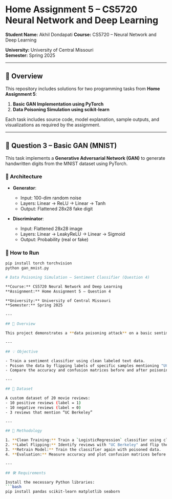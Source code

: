 
# Home Assignment 5 – CS5720 Neural Network and Deep Learning

**Student Name:** Akhil Dondapati
**Course:** CS5720 – Neural Network and Deep Learning  

**University:** University of Central Missouri  
**Semester:** Spring 2025  

---

## 📘 Overview

This repository includes solutions for two programming tasks from **Home Assignment 5**:

1. **Basic GAN Implementation using PyTorch**  
2. **Data Poisoning Simulation using scikit-learn**

Each task includes source code, model explanation, sample outputs, and visualizations as required by the assignment.

---

## 🧪 Question 3 – Basic GAN (MNIST)

This task implements a **Generative Adversarial Network (GAN)** to generate handwritten digits from the MNIST dataset using PyTorch.

### 🧠 Architecture

- **Generator**:
  - Input: 100-dim random noise
  - Layers: Linear → ReLU → Linear → Tanh
  - Output: Flattened 28x28 fake digit

- **Discriminator**:
  - Input: Flattened 28x28 image
  - Layers: Linear → LeakyReLU → Linear → Sigmoid
  - Output: Probability (real or fake)

### 🏃 How to Run
```bash
pip install torch torchvision
python gan_mnist.py

# Data Poisoning Simulation – Sentiment Classifier (Question 4)

**Course:** CS5720 Neural Network and Deep Learning  
**Assignment:** Home Assignment 5 – Question 4  

**University:** University of Central Missouri  
**Semester:** Spring 2025  

---

## 📝 Overview

This project demonstrates a **data poisoning attack** on a basic sentiment classification model using logistic regression. It shows how modifying just a few training samples related to a specific keyword ("UC Berkeley") can cause the model to perform worse, highlighting the importance of secure and clean training data in machine learning.

---

## 💡 Objective

- Train a sentiment classifier using clean labeled text data.
- Poison the data by flipping labels of specific samples mentioning "UC Berkeley".
- Compare the accuracy and confusion matrices before and after poisoning.

---

## 📄 Dataset

A custom dataset of 20 movie reviews:
- 10 positive reviews (label = 1)
- 10 negative reviews (label = 0)
- 3 reviews that mention “UC Berkeley”

---

## 🧠 Methodology

1. **Clean Training:** Train a `LogisticRegression` classifier using clean labels.
2. **Label Flipping:** Identify reviews with "UC Berkeley" and flip their sentiment labels.
3. **Retrain Model:** Train the classifier again with poisoned data.
4. **Evaluation:** Measure accuracy and plot confusion matrices before and after poisoning.

---

## 🛠️ Requirements

Install the necessary Python libraries:
```bash
pip install pandas scikit-learn matplotlib seaborn

